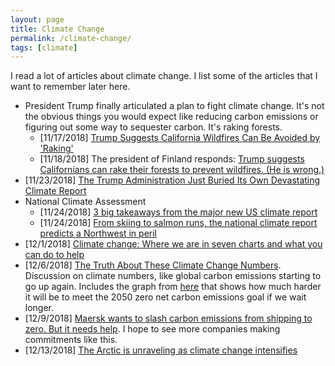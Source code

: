 ```yaml
---
layout: page
title: Climate Change
permalink: /climate-change/
tags: [climate]
---
```


I read a lot of articles about climate change. I list some of the
articles that I want to remember later here.

- President Trump finally articulated a plan to fight climate
  change. It's not the obvious things you would expect like reducing
  carbon emissions or figuring out some way to sequester carbon. It's
  raking forests.
  - [11/17/2018] [Trump Suggests California Wildfires Can Be Avoided
    by
    'Raking'](https://earther.gizmodo.com/trump-suggests-california-wildfires-can-be-avoided-by-r-1830516283)
  - [11/18/2018] The president of Finland responds: [Trump suggests
    Californians can rake their forests to prevent wildfires. (He is
    wrong.)](https://www.washingtonpost.com/world/2018/11/18/trump-suggests-californians-can-rake-their-forests-prevent-wildfires-he-is-wrong/)
- [11/23/2018] [The Trump Administration Just Buried Its Own
  Devastating Climate
  Report](https://www.motherjones.com/politics/2018/11/trump-admin-devastating-climate-report-black-friday/)
- National Climate Assessment
  - [11/24/2018] [3 big takeaways from the major new US climate
    report](https://www.vox.com/2018/11/24/18109883/climate-report-2018-national-assessment)
  - [11/24/2018] [From skiing to salmon runs, the national climate
    report predicts a Northwest in
    peril](https://www.seattletimes.com/seattle-news/environment/national-climate-assessment-paints-grim-picture-for-northwest/)
- [12/1/2018] [Climate change: Where we are in seven charts and what you can do to help](https://www.bbc.com/news/science-environment-46384067)
- [12/6/2018] [The Truth About These Climate Change Numbers](https://www.rollingstone.com/politics/politics-news/climate-change-stats-764163/). Discussion on climate numbers, like global carbon emissions starting to go up again. Includes the graph from [here](https://twitter.com/hal_harvey/status/1068175177874202624) that shows how much harder it will be to meet the 2050 zero net carbon emissions goal if we wait longer.
- [12/9/2018] [Maersk wants to slash carbon emissions from shipping to zero. But it needs help](https://www.cnn.com/2018/12/05/business/maersk-carbon-emissions-shipping/index.html). I hope to see more companies making commitments like this.
- [12/13/2018] [The Arctic is unraveling as climate change intensifies](https://www.axios.com/the-arctic-is-unraveling-global-warming-sea-ice-melt-0a0467a2-ad82-4741-8bbe-9e2072b71efc.html)
